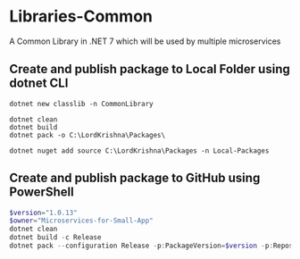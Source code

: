 # Libraries-Common

A Common Library in .NET 7 which will be used by multiple microservices

## Create and publish package to Local Folder using dotnet CLI

```dotnetcli
dotnet new classlib -n CommonLibrary 

dotnet clean
dotnet build
dotnet pack -o C:\LordKrishna\Packages\

dotnet nuget add source C:\LordKrishna\Packages -n Local-Packages
```

## Create and publish package to GitHub using PowerShell

```powershell
$version="1.0.13"
$owner="Microservices-for-Small-App"
dotnet clean
dotnet build -c Release
dotnet pack --configuration Release -p:PackageVersion=$version -p:RepositoryUrl=https://github.com/$owner/Libraries-Common -o ..\..\packages
```
